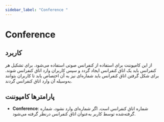 ```yaml
---
sidebar_label: "Conference "
---
```

<head>
  <title>معرفی Conference  | مستندات سیموتل</title>
</head>

# Conference

## کاربرد

از این کامپوننت برای استفاده از کنفرانس صوتی استفاده می‌‌شود. برای تشکیل هر کنفرانس باید یک اتاق کنفرانس ایجاد گردد و سپس کاربران وارد اتاق کنفرانس شوند. برای شکل گرفتن اتاق کنفرانس باید شماره‌‌ای نیز به آن اختصاص یابد تا کاربران بتوانند به‌وسیله آن وارد اتاق کنفرانس گردند.


## پارامترها کامپوننت

- **Conference**: شماره اتاق کنفرانس است. اگر شماره‌‌ای وارد نشود، شماره گرفته‌شده توسط کاربر به‌‌عنوان اتاق کنفرانس درنظر گرفته می‌‌شود.
